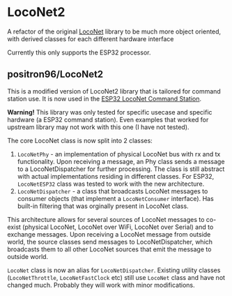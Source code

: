 # LocoNet2
A refactor of the original [LocoNet](https://github.com/mrrwa/LocoNet) library to be much more object oriented, with derived classes for each different hardware interface

Currently this only supports the ESP32 processor.

## positron96/LocoNet2

This is a modified version of LocoNet2 library that is tailored for command station use. It is now used in the [ESP32 LocoNet Command Station](https://github.com/positron96/LocoNetControlStation).

**Warning!** This library was only tested for specific usecase and specific hardware (a ESP32 command station).
Even examples that worked for upstream library may not work with this one (I have not tested).

The core LocoNet class is now split into 2 classes: 
1. `LocoNetPhy` - an implementation of physical LocoNet bus with rx and tx functionality. 
Upon receiving a message, an Phy class sends a message to a LocoNetDispatcher for further processing.
The class is still abstract with actual implementations residing in different classes.
For ESP32, `LocoNetESP32` class was tested to work with the new architecture. 
3. `LocoNetDispatcher` - a class that broadcasts LocoNet messages to consumer objects (that implement a `LocoNetConsumer` interface). 
Has built-in filtering that was orginally present in LocoNet class.

This architecture allows for several sources of LocoNet messages to co-exist (physical LocoNet, LocoNet over WiFi, LocoNet over Serial) and to exchange messages.
Upon receiving a LocoNet message from outside world, the source classes send messages to LocoNetDispatcher, which broadcasts them to all other LocoNet sources that emit the message to outside world.

`LocoNet` class is now an alias for `LocoNetDispatcher`. Existing utility classes (`LocoNetThrottle`, `LocoNetFastClock` etc) still use `LocoNet` class and have not changed much. Probably they will work with minor modifications.
